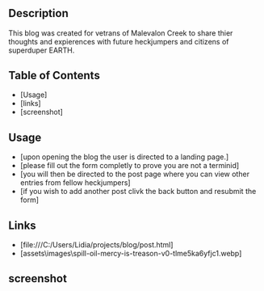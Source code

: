 # <Prework Studyguide Webpage>

## Description

This blog was created for vetrans of Malevalon Creek to share thier thoughts and expierences with future heckjumpers and citizens of superduper EARTH.

## Table of Contents 
- [Usage]
- [links]
- [screenshot]

## Usage

- [upon opening the blog the user is directed to a landing page.]
- [please fill out the form completly to prove you are not a terminid]
- [you will then be directed to the post page where you can view other entries from fellow heckjumpers]
- [if you wish to add another post clivk the back button and resubmit the form]

## Links
- [file:///C:/Users/Lidia/projects/blog/post.html]
- [assets\images\spill-oil-mercy-is-treason-v0-tlme5ka6yfjc1.webp]


## screenshot


